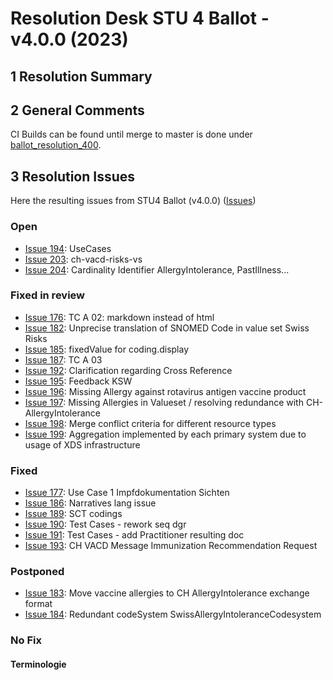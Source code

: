 # Resolution Desk STU 4 Ballot - v4.0.0 (2023)

## 1 Resolution Summary


## 2 General Comments
CI Builds can be found until merge to master is done under [ballot_resolution_400](http://build.fhir.org/ig/hl7ch/ch-vacd/branches/ballot_resolution_400/index.html).


## 3 Resolution Issues
Here the resulting issues from STU4 Ballot (v4.0.0) ([Issues](https://github.com/hl7ch/ch-vacd/labels/v4.0.0%20-%20STU%204))


### Open
* [Issue 194](https://github.com/hl7ch/ch-vacd/issues/194): UseCases
* [Issue 203](https://github.com/hl7ch/ch-vacd/issues/203): ch-vacd-risks-vs
* [Issue 204](ttps://github.com/hl7ch/ch-vacd/issues/204): Cardinality Identifier AllergyIntolerance, PastIllness...

### Fixed in review
* [Issue 176](https://github.com/hl7ch/ch-vacd/issues/176): TC A 02: markdown instead of html
* [Issue 182](https://github.com/hl7ch/ch-vacd/issues/182): Unprecise translation of SNOMED Code in value set Swiss Risks
* [Issue 185](https://github.com/hl7ch/ch-vacd/issues/185): fixedValue for coding.display
* [Issue 187](https://github.com/hl7ch/ch-vacd/issues/187): TC A 03
* [Issue 192](https://github.com/hl7ch/ch-vacd/issues/192): Clarification regarding Cross Reference 
* [Issue 195](https://github.com/hl7ch/ch-vacd/issues/195): Feedback KSW
* [Issue 196](https://github.com/hl7ch/ch-vacd/issues/196): Missing Allergy against rotavirus antigen vaccine product
* [Issue 197](https://github.com/hl7ch/ch-vacd/issues/197): Missing Allergies in Valueset / resolving redundance with CH-AllergyIntolerance 
* [Issue 198](https://github.com/hl7ch/ch-vacd/issues/198): Merge conflict criteria for different resource types
* [Issue 199](https://github.com/hl7ch/ch-vacd/issues/199): Aggregation implemented by each primary system due to usage of XDS infrastructure

### Fixed
* [Issue 177](https://github.com/hl7ch/ch-vacd/issues/177): Use Case 1 Impfdokumentation Sichten
* [Issue 186](https://github.com/hl7ch/ch-vacd/issues/186): Narratives lang issue 
* [Issue 189](https://github.com/hl7ch/ch-vacd/issues/189): SCT codings
* [Issue 190](https://github.com/hl7ch/ch-vacd/issues/190): Test Cases - rework seq dgr
* [Issue 191](https://github.com/hl7ch/ch-vacd/issues/191): Test Cases - add Practitioner resulting doc
* [Issue 193](https://github.com/hl7ch/ch-vacd/issues/193): CH VACD Message Immunization Recommendation Request 



### Postponed
* [Issue 183](https://github.com/hl7ch/ch-vacd/issues/183): Move vaccine allergies to CH AllergyIntolerance exchange format
* [Issue 184](https://github.com/hl7ch/ch-vacd/issues/184): Redundant codeSystem SwissAllergyIntoleranceCodesystem

### No Fix


#### Terminologie